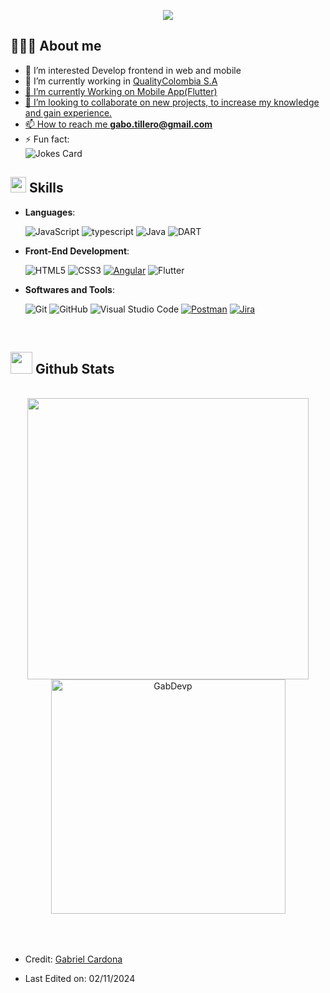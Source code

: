 <p align="center">
  <a href="https://github.com/user-attachments/assets/3ffefe1f-ac95-414b-8965-9c4bb2cc5f29"><img src="https://github.com/user-attachments/assets/3ffefe1f-ac95-414b-8965-9c4bb2cc5f29"></a>
<!--   <h1 align="center"><b>Welcome</b><img src="https://media.giphy.com/media/hvRJCLFzcasrR4ia7z/giphy.gif" width="35"></h1> -->
</p>
	
## 🙋🏻‍♂️ **About me**

- 👀 I’m interested Develop frontend in web and mobile
- 🔭 I’m currently working in <a href="https://qualitycolombia.com/" target="blank">QualityColombia S.A
- 🌱 I’m currently Working on Mobile App(Flutter)
- 🤝 I’m looking to collaborate on new projects, to increase my knowledge and gain experience.
- 📫 How to reach me **gabo.tillero@gmail.com**
- ⚡ Fun fact:
  <br>
  ![Jokes Card](https://readme-jokes.vercel.app/api?theme=tokyonight)

## <img src="https://media2.giphy.com/media/QssGEmpkyEOhBCb7e1/giphy.gif?cid=ecf05e47a0n3gi1bfqntqmob8g9aid1oyj2wr3ds3mg700bl&rid=giphy.gif" width ="25"><b> Skills</b>

<p align="center">

- **Languages**:
      
   ![JavaScript](https://img.shields.io/badge/JavaScript%20-%23F7DF1E.svg?style=for-the-badge&logo=javascript&logoColor=black)
    <img src="https://img.shields.io/badge/typescript-3178C6.svg?style=for-the-badge&logo=typescript&logoColor=white" alt="typescript"/>
    <img alt="Java" src="https://img.shields.io/badge/Java-ED8B00?style=for-the-badge&logo=java&logoColor=white"/>
    <img alt="DART" src="https://img.shields.io/badge/Dart-0175C2?style=for-the-badge&logo=dart&logoColor=white"/>

- **Front-End Development**:

   ![HTML5](https://img.shields.io/badge/HTML5%20-%23E34F26.svg?style=for-the-badge&logo=html5&logoColor=white)
   ![CSS3](https://img.shields.io/badge/CSS%20-%231572B6.svg?style=for-the-badge&logo=css3&logoColor=white)
   [![Angular](https://img.shields.io/badge/angular%20-%23DD0031.svg?&style=for-the-badge&logo=angular&logoColor=white&labelColor=101010)](#)
   <img alt="Flutter" src="https://img.shields.io/badge/Flutter-02569B?style=for-the-badge&logo=flutter&logoColor=white">

- **Softwares and Tools**:

    ![Git](https://img.shields.io/badge/git-%23F05033.svg?style=for-the-badge&logo=git&logoColor=white)
    ![GitHub](https://img.shields.io/badge/github-%23121011.svg?style=for-the-badge&logo=github&logoColor=white)
    ![Visual Studio Code](https://img.shields.io/badge/Visual%20Studio%20Code-0078d7.svg?style=for-the-badge&logo=visual-studio-code&logoColor=white)
    <a href="#"><img alt="Postman" src="https://img.shields.io/badge/Postman-FF6C37?style=for-the-badge&logo=Postman&logoColor=white"></a>
    <a href="#"><img alt="Jira" src="https://img.shields.io/badge/Jira-0052CC?style=for-the-badge&logo=Jira&logoColor=white"></a>
</p>
<br>

## <img src="https://media.giphy.com/media/iY8CRBdQXODJSCERIr/giphy.gif" width="35"><b> Github Stats </b>
<br>

<div align="center">
  <a href="https://github.com/GabDevp/">
    <img src="https://github-readme-stats.vercel.app/api?username=GabDevp&include_all_commits=true&count_private=true&show_icons=true&line_height=20&title_color=7A7ADB&icon_color=2234AE&text_color=D3D3D3&bg_color=0,000000,130F40" width="450"/>
    <img src="https://github-readme-stats.vercel.app/api/top-langs?username=GabDevp&show_icons=true&locale=en&layout=compact&line_height=20&title_color=7A7ADB&icon_color=2234AE&text_color=D3D3D3&bg_color=0,000000,130F40" width="375"  alt="GabDevp"/>
  </a>
</div>
<br>
<br>

##

- Credit: [Gabriel Cardona](https://github.com/GabDevp)

- Last Edited on: 02/11/2024

<!---
GabDevp/GabDevp is a ✨ special ✨ repository because its `README.md` (this file) appears on your GitHub profile.
You can click the Preview link to take a look at your changes.
--->
